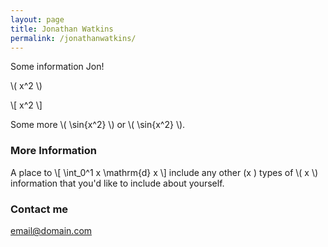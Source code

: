 ```yaml
---
layout: page
title: Jonathan Watkins
permalink: /jonathanwatkins/
---
```


Some information Jon!

\\( x^2 \\)

\\[ x^2 \\]

Some more \\( \\sin{x^2} \\) or \\( \sin{x^2} \\).

### More Information

A place to \\[ \int_0^1 x \mathrm{d} x \\] include any other \(x \) types of \\( x \\) information that you'd like to include about yourself.

### Contact me

[email@domain.com](mailto:email@domain.com)
